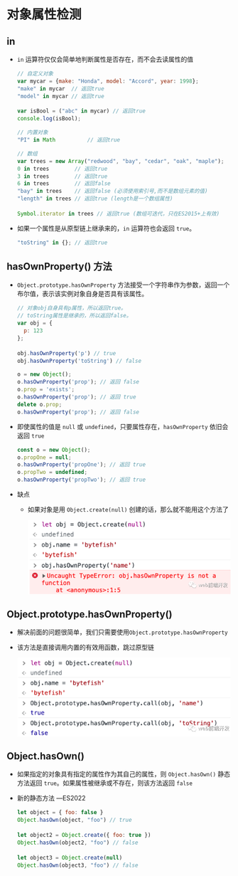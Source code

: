 # 对象属性检测

## in

  - `in` 运算符仅仅会简单地判断属性是否存在，而不会去读属性的值

    ```javascript
    // 自定义对象
    var mycar = {make: "Honda", model: "Accord", year: 1998};
    "make" in mycar  // 返回true
    "model" in mycar // 返回true

    var isBool = ("abc" in mycar) // 返回true
    console.log(isBool);
    ```

    ```javascript
    // 内置对象
    "PI" in Math          // 返回true
    ```

    ```javascript
    // 数组
    var trees = new Array("redwood", "bay", "cedar", "oak", "maple");
    0 in trees        // 返回true
    3 in trees        // 返回true
    6 in trees        // 返回false
    "bay" in trees    // 返回false (必须使用索引号,而不是数组元素的值)
    "length" in trees // 返回true (length是一个数组属性)

    Symbol.iterator in trees // 返回true (数组可迭代，只在ES2015+上有效)
    ```

  - 如果一个属性是从原型链上继承来的，`in` 运算符也会返回 `true`。

    ```javascript
    "toString" in {}; // 返回true
    ```

## hasOwnProperty() 方法

  - `Object.prototype.hasOwnProperty` 方法接受一个字符串作为参数，返回一个布尔值，表示该实例对象自身是否具有该属性。

    ```javascript
    // 对象obj自身具有p属性，所以返回true。
    // toString属性是继承的，所以返回false。
    var obj = {
      p: 123
    };

    obj.hasOwnProperty('p') // true
    obj.hasOwnProperty('toString') // false
    ```

    ```javascript
    o = new Object();
    o.hasOwnProperty('prop'); // 返回 false
    o.prop = 'exists';
    o.hasOwnProperty('prop'); // 返回 true
    delete o.prop;
    o.hasOwnProperty('prop'); // 返回 false
    ```

  - 即使属性的值是 `null` 或  `undefined`，只要属性存在，`hasOwnProperty` 依旧会返回 `true`

    ```javascript
    const o = new Object();
    o.propOne = null;
    o.hasOwnProperty('propOne'); // 返回 true
    o.propTwo = undefined;
    o.hasOwnProperty('propTwo'); // 返回 true
    ```

  - 缺点

      - 如果对象是用 `Object.create(null)` 创建的话，那么就不能用这个方法了

        ![](image/image_PnKvKok3c3.png)

## Object.prototype.hasOwnProperty()

  - 解决前面的问题很简单，我们只需要使用`Object.prototype.hasOwnProperty`

  - 该方法是直接调用内置的有效用函数，跳过原型链

    ![](image/image_rllJbg1IVN.png)

## Object.hasOwn()

  - 如果指定的对象具有指定的属性作为其自己的属性，则 `Object.hasOwn()` 静态方法返回 `true`。如果属性被继承或不存在，则该方法返回 `false`

  - 新的静态方法 —ES2022&#x20;

    ```javascript
    let object = { foo: false }
    Object.hasOwn(object, "foo") // true

    let object2 = Object.create({ foo: true })
    Object.hasOwn(object2, "foo") // false

    let object3 = Object.create(null)
    Object.hasOwn(object3, "foo") // false
    ```
